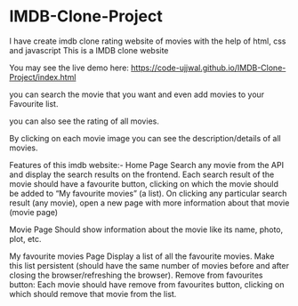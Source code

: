 # IMDB-Clone-Project
I have create imdb clone rating website of movies with the help of html, css and javascript
This is a IMDB clone website

You may see the live demo here: https://code-ujjwal.github.io/IMDB-Clone-Project/index.html

you can search the movie that you want and even add movies to your Favourite list.

you can also see the rating of all movies.

By clicking on each movie image you can see the description/details of all movies.


Features of this imdb website:-
Home Page
Search any movie from the API and display the search results on the frontend.
Each search result of the movie should have a favourite button, clicking on which the movie should be added to “My favourite movies” (a list).
On clicking any particular search result (any movie), open a new page with more information about that movie (movie page)

Movie Page
Should show information about the movie like its name, photo, plot, etc.

My favourite movies Page
Display a list of all the favourite movies.
Make this list persistent (should have the same number of movies before and after closing the browser/refreshing the browser).
Remove from favourites button: Each movie should have remove from favourites button, clicking on which should remove that movie from the list.

